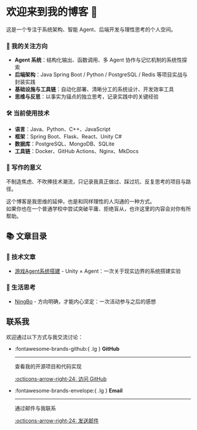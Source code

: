 # 欢迎来到我的博客 👋

这是一个专注于系统架构、智能 Agent、后端开发与理性思考的个人空间。

### 🧠 我的关注方向

- **Agent 系统**：结构化输出、函数调用、多 Agent 协作与记忆机制的系统性探索  
- **后端架构**：Java Spring Boot / Python / PostgreSQL / Redis 等项目实战与封装实践  
- **基础设施与工具链**：自动化部署、清晰分工的系统设计、开发效率工具  
- **思维与反思**：以事实为锚点的独立思考，记录实践中的关键经验

### 🛠️ 当前使用技术

- **语言**：Java、Python、C++、JavaScript  
- **框架**：Spring Boot、Flask、React、Unity C#  
- **数据库**：PostgreSQL、MongoDB、SQLite  
- **工具链**：Docker、GitHub Actions、Nginx、MkDocs

### 🎯 写作的意义

不制造焦虑、不吹捧技术潮流，只记录我真正做过、踩过坑、反复思考的项目与路径。

这个博客是我思维的延伸，也是和同样理性的人沟通的一种方式。  
如果你也在一个普通学校中尝试突破平庸、拒绝盲从，也许这里的内容会对你有所帮助。

## 📚 文章目录

### 🤖 技术文章

- [游戏Agent系统搭建](游戏Agent系统搭建.md) - Unity × Agent：一次关于现实边界的系统搭建实验

### 💭 生活思考

- [NingBo](NingBo.md) - 方向明确，才能内心坚定：一次活动参与之后的感想

## 联系我

欢迎通过以下方式与我交流讨论：

<div class="grid cards" markdown>

-   :fontawesome-brands-github:{ .lg } **GitHub**

    ---

    查看我的开源项目和代码实现

    [:octicons-arrow-right-24: 访问 GitHub](https://github.com/Vist233)

-   :fontawesome-brands-envelope:{ .lg } **Email**

    ---

    通过邮件与我联系

    [:octicons-arrow-right-24: 发送邮件](mailto:zhangyvjing@outlook.com)

</div>

